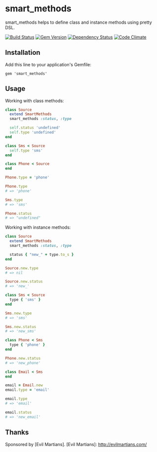 # smart_methods

smart_methods helps to define class and instance methods using pretty DSL.

[![Build Status](https://secure.travis-ci.org/aderyabin/smart_methods.png)](http://travis-ci.org/aderyabin/smart_methods)
[![Gem Version](https://badge.fury.io/aderyabin/smart_methods.png)](http://badge.fury.io/aderyabin/smart_methods)
[![Dependency Status](https://gemnasium.com/aderyabin/smart_methods.png)](https://gemnasium.com/aderyabin/smart_methods)
[![Code Climate](https://codeclimate.com/github/aderyabin/smart_methods.png)](https://codeclimate.com/github/aderyabin/smart_methods)

## Installation

Add this line to your application's Gemfile:

    gem 'smart_methods'

## Usage

Working with class methods:

```ruby
class Source
  extend SmartMethods
  smart_methods :status, :type

  self.status 'undefined'
  self.type 'undefined'
end

class Sms < Source
  self.type 'sms'
end

class Phone < Source
end

Phone.type = 'phone'

Phone.type
# => 'phone'

Sms.type
# => 'sms'

Phone.status
# => "undefined"
```

Working with instance methods:

```ruby
class Source
  extend SmartMethods
  smart_methods :status, :type

  status { "new_" + type.to_s }
end

Source.new.type
# => nil

Source.new.status
# => 'new_'

class Sms < Source
  type { 'sms' }
end

Sms.new.type
# => 'sms'

Sms.new.status
# => 'new_sms'

class Phone < Sms
  type { 'phone' }
end

Phone.new.status
# => 'new_phone'

class Email < Sms
end

email = Email.new
email.type = 'email'

email.type
# => 'email'

email.status
# => 'new_email'
```

## Thanks
Sponsored by [Evil Martians].
[Evil Martians]: http://evilmartians.com/
